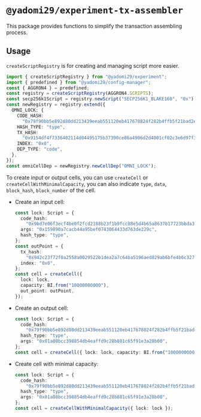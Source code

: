 # `@yadomi29/experiment-tx-assembler`

This package provides functions to simplify the transaction assembling process.

## Usage

`createScriptRegistry` is for creating and managing script more easier.

```ts
import { createScriptRegistry } from "@yadomi29/experiment";
import { predefined } from "@yadomi29/config-manager";
const { AGGRON4 } = predefined;
const registry = createScriptRegistry(AGGRON4.SCRIPTS);
const secp256k1Script = registry.newScript("SECP256K1_BLAKE160", "0x");
const newRegistry = registry.extend({
  OMNI_LOCK: {
    CODE_HASH:
      "0x79f90bb5e892d80dd213439eeab551120eb417678824f282b4ffb5f21bad2e1e",
    HASH_TYPE: "type",
    TX_HASH:
      "0x9154df4f7336402114d04495175b37390ce86a4906d2d4001cf02c3e6d97f39c",
    INDEX: "0x0",
    DEP_TYPE: "code",
  },
});
const omniCellDep = newRegistry.newCellDep("OMNI_LOCK");
```

To create input or output cells, you can use `createCell` or `createCellWithMinimalCapacity`, you can also indicate `type`, `data`, `block_hash`, `block_number` of the cell.

- Create an input cell:

  ```ts
  const lock: Script = {
    code_hash:
      "0x9bd7e06f3ecf4be0f2fcd2188b23f1b9fcc88e5d4b65a8637b17723bbda3cce8",
    args: "0x159890a7cacb44a95bef0743064433d763de229c",
    hash_type: "type",
  };
  const outPoint = {
    tx_hash:
      "0x942c23f72f0a2558a0029522b1dea2a7c64ba5196aed829ab6bfe4b6c3270958",
    index: "0x0",
  };
  const cell = createCell({
    lock: lock,
    capacity: BI.from("10000000000"),
    out_point: outPoint,
  });
  ```

- Create an output cell:

  ```ts
  const lock: Script = {
    code_hash:
      "0x79f90bb5e892d80dd213439eeab551120eb417678824f282b4ffb5f21bad2e1e",
    hash_type: "type",
    args: "0x01a08bcc398854db4eaffd9c28b881c65f91e3a28b00",
  };
  const cell = createCell({ lock: lock, capacity: BI.from("10000000000") });
  ```

- Create cell with minimal capacity:
  ```ts
  const lock: Script = {
    code_hash:
      "0x79f90bb5e892d80dd213439eeab551120eb417678824f282b4ffb5f21bad2e1e",
    hash_type: "type",
    args: "0x01a08bcc398854db4eaffd9c28b881c65f91e3a28b00",
  };
  const cell = createCellWithMinimalCapacity({ lock: lock });
  ```
